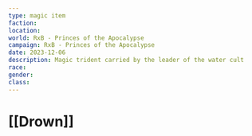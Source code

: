 ```yaml
---
type: magic item
faction: 
location: 
world: RxB - Princes of the Apocalypse
campaign: RxB - Princes of the Apocalypse
date: 2023-12-06
description: Magic trident carried by the leader of the water cult
race: 
gender: 
class:
---
```

# [[Drown]]

